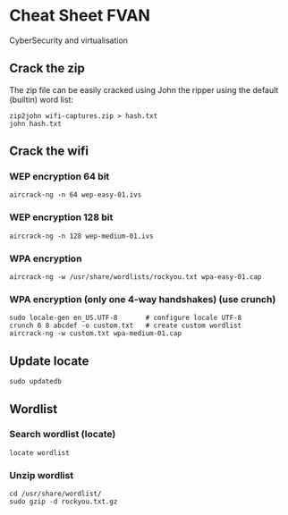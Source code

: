 # Cheat Sheet FVAN

CyberSecurity and virtualisation

## Crack the zip

The zip file can be easily cracked using John the ripper using the default (builtin) word list:

```console
zip2john wifi-captures.zip > hash.txt
john hash.txt
```

## Crack the wifi

### WEP encryption 64 bit

```console
aircrack-ng -n 64 wep-easy-01.ivs
```

### WEP encryption 128 bit

```console
aircrack-ng -n 128 wep-medium-01.ivs
```

### WPA encryption

```console
aircrack-ng -w /usr/share/wordlists/rockyou.txt wpa-easy-01.cap
```

### WPA encryption (only one 4-way handshakes) (use **crunch**)

```console
sudo locale-gen en_US.UTF-8       # configure locale UTF-8
crunch 6 8 abcdef -o custom.txt   # create custom wordlist
aircrack-ng -w custom.txt wpa-medium-01.cap
```

## Update locate

```console
sudo updatedb
```

## Wordlist

### Search wordlist (**locate**)

```console
locate wordlist
```

### Unzip wordlist

```console
cd /usr/share/wordlist/
sudo gzip -d rockyou.txt.gz
```
